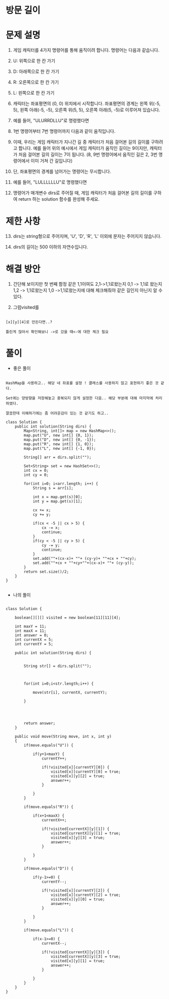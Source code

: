 # 방문 길이

# 문제 설명

1. 게임 캐릭터를 4가지 명령어를 통해 움직이려 합니다. 명령어는 다음과 같습니다.

2. U: 위쪽으로 한 칸 가기

3. D: 아래쪽으로 한 칸 가기

4. R: 오른쪽으로 한 칸 가기

5. L: 왼쪽으로 한 칸 가기

6. 캐릭터는 좌표평면의 (0, 0) 위치에서 시작합니다. 좌표평면의 경계는 왼쪽 위(-5, 5), 왼쪽 아래(-5, -5), 오른쪽 위(5, 5), 오른쪽 아래(5, -5)로 이루어져 있습니다.

7. 예를 들어, "ULURRDLLU"로 명령했다면

8. 1번 명령어부터 7번 명령어까지 다음과 같이 움직입니다.

9. 이때, 우리는 게임 캐릭터가 지나간 길 중 캐릭터가 처음 걸어본 길의 길이를 구하려고 합니다. 예를 들어 위의 예시에서 게임 캐릭터가 움직인 길이는 9이지만, 캐릭터가 처음 걸어본 길의 길이는 7이 됩니다. (8, 9번 명령어에서 움직인 길은 2, 3번 명령어에서 이미 거쳐 간 길입니다)

10. 단, 좌표평면의 경계를 넘어가는 명령어는 무시합니다.

11. 예를 들어, "LULLLLLLU"로 명령했다면

12. 명령어가 매개변수 dirs로 주어질 때, 게임 캐릭터가 처음 걸어본 길의 길이를 구하여 return 하는 solution 함수를 완성해 주세요.



# 제한 사항

13. dirs는 string형으로 주어지며, 'U', 'D', 'R', 'L' 이외에 문자는 주어지지 않습니다.

14. dirs의 길이는 500 이하의 자연수입니다.


# 해결 방안

1. 간단해 보이지만 첫 번째 함정 같은 1,1이여도 2,1->1,1로왔는지 0,1 -> 1,1로 왔는지 1,2 -> 1,1로왔는지 1,0 ->1,1로왔는지에 대해 체크해줘야 같은 길인지 아닌지 알 수 있다.

2. 그럼visited를 

```

[x][y][4]로 만든다면..?

틀린게 많아서 확인해보니 ->로 갔을 때<-에 대한 체크 필요

```

# 풀이

- 좋은 풀이

```

HashMap을 사용하고.. 해당 네 좌표를 설정 ! 클래스를 사용하지 않고 표현하기 좋은 것 같다.

Set에는 양방향을 저장해놓고 중복되지 않게 설정한 다음.. 해당 부분에 대해 마지막에 처리하였다.

깔끔한데 이해하기에는 좀 어려운감이 있는 것 같기도 하고..

class Solution {
    public int solution(String dirs) {
        Map<String, int[]> map = new HashMap<>();
        map.put("U", new int[] {0, 1});
        map.put("D", new int[] {0, -1});
        map.put("R", new int[] {1, 0});
        map.put("L", new int[] {-1, 0});

        String[] arr = dirs.split("");

        Set<String> set = new HashSet<>();        
        int cx = 0;
        int cy = 0;

        for(int i=0; i<arr.length; i++) {
            String s = arr[i];

            int x = map.get(s)[0];
            int y = map.get(s)[1];

            cx += x;
            cy += y;

            if(cx < -5 || cx > 5) {
                cx -= x;
                continue;
            }
            if(cy < -5 || cy > 5) {
                cy -= y;
                continue;
            }
            set.add(""+(cx-x)+ ""+ (cy-y)+ ""+cx + ""+cy);
            set.add(""+cx + ""+cy+""+(cx-x)+ ""+ (cy-y));
        } 
        return set.size()/2;
    }
}


```

- 나의 풀이

```

class Solution {
    
    boolean[][][] visited = new boolean[11][11][4];
    
    int maxY = 11;
    int maxX = 11;
    int answer = 0;
    int currentX = 5;
    int currentY = 5;
    
    public int solution(String dirs) {
        
        
        String str[] = dirs.split("");
        
        
        
        for(int i=0;i<str.length;i++) {
            
            move(str[i], currentX, currentY);
            
        }
        
        
        
        
        return answer;
    }
    
    public void move(String move, int x, int y)
    {
        if(move.equals("U")) {    
            
            if(y+1<maxY) {
                currentY++;
                
                if(!visited[x][currentY][0]) {
                    visited[x][currentY][0] = true;
                    visited[x][y][2] = true;
                    answer++;
                }
                
            }
        }
        
        if(move.equals("R")) {    
            
            if(x+1<maxX) {
                currentX++;
                
                if(!visited[currentX][y][1]) {
                    visited[currentX][y][1] = true;
                    visited[x][y][3] = true;
                    answer++;
                }
                
            }
        }
        
        if(move.equals("D")) {    
            
            if(y-1>=0) {
                currentY--;
                
                if(!visited[x][currentY][2]) {
                    visited[x][currentY][2] = true;
                    visited[x][y][0] = true;
                    answer++;
                }
                
            }
        }
        
        if(move.equals("L")) {    
            
            if(x-1>=0) {
                currentX--;
                
                if(!visited[currentX][y][3]) {
                    visited[currentX][y][3] = true;
                    visited[x][y][1] = true;
                    answer++;
                }
                
            }
        }
    }
}

```
